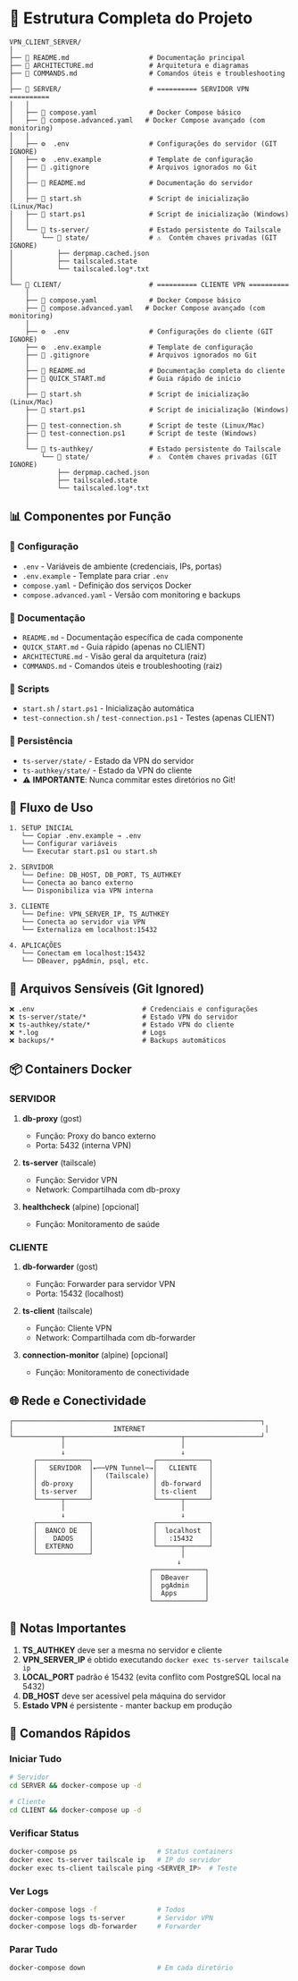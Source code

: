 # 📂 Estrutura Completa do Projeto

```
VPN_CLIENT_SERVER/
│
├── 📄 README.md                    # Documentação principal
├── 📄 ARCHITECTURE.md              # Arquitetura e diagramas
├── 📄 COMMANDS.md                  # Comandos úteis e troubleshooting
│
├── 📁 SERVER/                      # ========== SERVIDOR VPN ==========
│   │
│   ├── 🐳 compose.yaml             # Docker Compose básico
│   ├── 🐳 compose.advanced.yaml   # Docker Compose avançado (com monitoring)
│   │
│   ├── ⚙️  .env                    # Configurações do servidor (GIT IGNORE)
│   ├── ⚙️  .env.example            # Template de configuração
│   ├── 📄 .gitignore               # Arquivos ignorados no Git
│   │
│   ├── 📖 README.md                # Documentação do servidor
│   │
│   ├── 🚀 start.sh                 # Script de inicialização (Linux/Mac)
│   ├── 🚀 start.ps1                # Script de inicialização (Windows)
│   │
│   └── 📁 ts-server/               # Estado persistente do Tailscale
│       └── 📁 state/               # ⚠️  Contém chaves privadas (GIT IGNORE)
│           ├── derpmap.cached.json
│           ├── tailscaled.state
│           └── tailscaled.log*.txt
│
└── 📁 CLIENT/                      # ========== CLIENTE VPN ==========
    │
    ├── 🐳 compose.yaml             # Docker Compose básico
    ├── 🐳 compose.advanced.yaml   # Docker Compose avançado (com monitoring)
    │
    ├── ⚙️  .env                    # Configurações do cliente (GIT IGNORE)
    ├── ⚙️  .env.example            # Template de configuração
    ├── 📄 .gitignore               # Arquivos ignorados no Git
    │
    ├── 📖 README.md                # Documentação completa do cliente
    ├── 📖 QUICK_START.md           # Guia rápido de início
    │
    ├── 🚀 start.sh                 # Script de inicialização (Linux/Mac)
    ├── 🚀 start.ps1                # Script de inicialização (Windows)
    │
    ├── 🧪 test-connection.sh       # Script de teste (Linux/Mac)
    ├── 🧪 test-connection.ps1      # Script de teste (Windows)
    │
    └── 📁 ts-authkey/              # Estado persistente do Tailscale
        └── 📁 state/               # ⚠️  Contém chaves privadas (GIT IGNORE)
            ├── derpmap.cached.json
            ├── tailscaled.state
            └── tailscaled.log*.txt
```

## 📊 Componentes por Função

### 🔧 Configuração
- `.env` - Variáveis de ambiente (credenciais, IPs, portas)
- `.env.example` - Template para criar `.env`
- `compose.yaml` - Definição dos serviços Docker
- `compose.advanced.yaml` - Versão com monitoring e backups

### 📖 Documentação
- `README.md` - Documentação específica de cada componente
- `QUICK_START.md` - Guia rápido (apenas no CLIENT)
- `ARCHITECTURE.md` - Visão geral da arquitetura (raiz)
- `COMMANDS.md` - Comandos úteis e troubleshooting (raiz)

### 🚀 Scripts
- `start.sh` / `start.ps1` - Inicialização automática
- `test-connection.sh` / `test-connection.ps1` - Testes (apenas CLIENT)

### 💾 Persistência
- `ts-server/state/` - Estado da VPN do servidor
- `ts-authkey/state/` - Estado da VPN do cliente
- ⚠️ **IMPORTANTE**: Nunca commitar estes diretórios no Git!

## 🎯 Fluxo de Uso

```
1. SETUP INICIAL
   └── Copiar .env.example → .env
   └── Configurar variáveis
   └── Executar start.ps1 ou start.sh

2. SERVIDOR
   └── Define: DB_HOST, DB_PORT, TS_AUTHKEY
   └── Conecta ao banco externo
   └── Disponibiliza via VPN interna

3. CLIENTE
   └── Define: VPN_SERVER_IP, TS_AUTHKEY
   └── Conecta ao servidor via VPN
   └── Externaliza em localhost:15432

4. APLICAÇÕES
   └── Conectam em localhost:15432
   └── DBeaver, pgAdmin, psql, etc.
```

## 🔐 Arquivos Sensíveis (Git Ignored)

```
❌ .env                           # Credenciais e configurações
❌ ts-server/state/*              # Estado VPN do servidor
❌ ts-authkey/state/*             # Estado VPN do cliente
❌ *.log                          # Logs
❌ backups/*                      # Backups automáticos
```

## 📦 Containers Docker

### SERVIDOR
1. **db-proxy** (gost)
   - Função: Proxy do banco externo
   - Porta: 5432 (interna VPN)
   
2. **ts-server** (tailscale)
   - Função: Servidor VPN
   - Network: Compartilhada com db-proxy
   
3. **healthcheck** (alpine) [opcional]
   - Função: Monitoramento de saúde

### CLIENTE
1. **db-forwarder** (gost)
   - Função: Forwarder para servidor VPN
   - Porta: 15432 (localhost)
   
2. **ts-client** (tailscale)
   - Função: Cliente VPN
   - Network: Compartilhada com db-forwarder
   
3. **connection-monitor** (alpine) [opcional]
   - Função: Monitoramento de conectividade

## 🌐 Rede e Conectividade

```
┌──────────────────────────────────────────────────────────────┐
│                         INTERNET                              │
└────────────┬─────────────────────────────┬───────────────────┘
             │                             │
             ↓                             ↓
      ┌─────────────┐               ┌─────────────┐
      │   SERVIDOR  │←──VPN Tunnel─→│   CLIENTE   │
      │             │   (Tailscale) │             │
      │ db-proxy    │               │ db-forward  │
      │ ts-server   │               │ ts-client   │
      └──────┬──────┘               └──────┬──────┘
             │                             │
             ↓                             ↓
      ┌─────────────┐               ┌─────────────┐
      │  BANCO DE   │               │  localhost  │
      │    DADOS    │               │   :15432    │
      │  EXTERNO    │               └──────┬──────┘
      └─────────────┘                      │
                                          ↓
                                   ┌─────────────┐
                                   │  DBeaver    │
                                   │  pgAdmin    │
                                   │  Apps       │
                                   └─────────────┘
```

## 📝 Notas Importantes

1. **TS_AUTHKEY** deve ser a mesma no servidor e cliente
2. **VPN_SERVER_IP** é obtido executando `docker exec ts-server tailscale ip`
3. **LOCAL_PORT** padrão é 15432 (evita conflito com PostgreSQL local na 5432)
4. **DB_HOST** deve ser acessível pela máquina do servidor
5. **Estado VPN** é persistente - manter backup em produção

## 🚀 Comandos Rápidos

### Iniciar Tudo
```bash
# Servidor
cd SERVER && docker-compose up -d

# Cliente  
cd CLIENT && docker-compose up -d
```

### Verificar Status
```bash
docker-compose ps                    # Status containers
docker exec ts-server tailscale ip   # IP do servidor
docker exec ts-client tailscale ping <SERVER_IP>  # Teste
```

### Ver Logs
```bash
docker-compose logs -f               # Todos
docker-compose logs ts-server        # Servidor VPN
docker-compose logs db-forwarder     # Forwarder
```

### Parar Tudo
```bash
docker-compose down                  # Em cada diretório
```